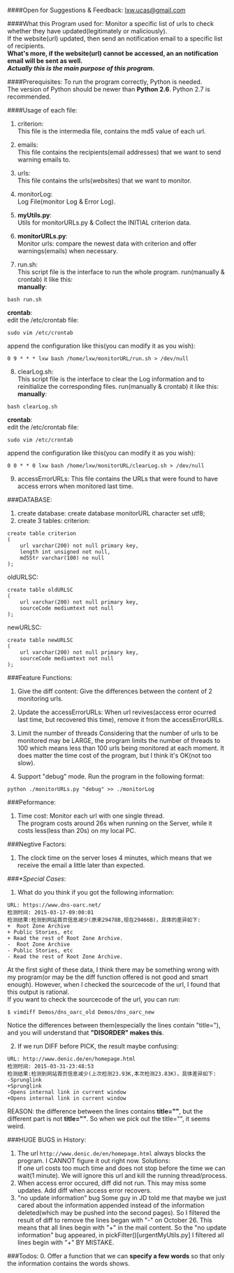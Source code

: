 ####Open for Suggestions & Feedback:
lxw.ucas@gmail.com

####What this Program used for:
Monitor a specific list of urls to check whether they have updated(legitimately or maliciously).</br>
If the website(url) updated, then send an notification email to a specific list of recipients.</br>
**What's more, if the website(url) cannot be accessed, an an notification email will be sent as well.** </br>
**_Actually this is the main purpose of this program._**</br>

####Prerequisites:
To run the program correctly, Python is needed.</br>
The version of Python should be newer than **Python 2.6**. Python 2.7 is recommended.

####Usage of each file:
1. criterion:</br>
This file is the intermedia file, contains the md5 value of each url.

2. emails:</br>
This file contains the recipients(email addresses) that we want to send warning emails to.

3. urls:</br>
This file contains the urls(websites) that we want to monitor.

4. monitorLog:</br>
Log File(monitor Log & Error Log).

5. **myUtils.py**:</br>
Utils for monitorURLs.py & Collect the INITIAL criterion data.

6. **monitorURLs.py**:</br>
Monitor urls: compare the newest data with criterion and offer warnings(emails) when necessary.

7. run.sh:</br>
This script file is the interface to run the whole program. run(manually & crontab) it like this:</br>
**manually**:</br>
 ```
 bash run.sh
 ```
**crontab**:</br>
edit the /etc/crontab file:</br>
 ```
 sudo vim /etc/crontab
 ```
append the configuration like this(you can modify it as you wish):</br>
 ```
 0 9 * * * lxw bash /home/lxw/monitorURL/run.sh > /dev/null
 ```

8. clearLog.sh:</br>
This script file is the interface to clear the Log information and to reinitialize the corresponding files. run(manually & crontab) it like this:</br>
**manually**:</br>
 ```
 bash clearLog.sh
 ```
**crontab**:</br>
edit the /etc/crontab file:</br>
 ```
 sudo vim /etc/crontab
 ```
append the configuration like this(you can modify it as you wish):</br>
 ```
 0 0 * * 0 lxw bash /home/lxw/monitorURL/clearLog.sh > /dev/null
 ```

9. accessErrorURLs:
This file contains the URLs that were found to have access errors when monitored last time.

###DATABASE:
1. create database:
create database monitorURL character set utf8;
2. create 3 tables:
criterion:</br>
```
create table criterion
(
    url varchar(200) not null primary key,
    length int unsigned not null,
    md5Str varchar(100) no null
);
```
oldURLSC:</br>
```
create table oldURLSC
(
    url varchar(200) not null primary key,
    sourceCode mediumtext not null
);
```
newURLSC:</br>
```
create table newURLSC
(
    url varchar(200) not null primary key,
    sourceCode mediumtext not null
);
```

###Feature Functions:
1. Give the diff content:
Give the differences between the content of 2 monitoring urls.

2. Update the accessErrorURLs:
When url revives(access error ocurred last time, but recovered this time), remove it from the accessErrorURLs.</br>

3. Limit the number of threads
Considering that the number of urls to be monitored may be LARGE, the program limits the number of threads to 100 which means less than 100 urls being monitored at each moment. It does matter the time cost of the program, but I think it's OK(not too slow).

4. Support "debug" mode. Run the program in the following format:
```
python ./monitorURLs.py "debug" >> ./monitorLog
```


###Peformance:
1. Time cost:
Monitor each url with one single thread. </br>
The program costs around 26s when running on the Server, while it costs less(less than 20s) on my local PC.</br>

###Negtive Factors:
1. The clock time on the server loses 4 minutes, which means that we receive the email a little later than expected.

###_*Special Cases_:
1. What do you think if you got the following information:
```
URL: https://www.dns-oarc.net/
检测时间: 2015-03-17-09:00:01
检测结果:检测到网站首页信息减少(原来29478B,现在29466B)，具体的差异如下:
+  Root Zone Archive
+ Public Stories, etc
+ Read the rest of Root Zone Archive.
-  Root Zone Archive
- Public Stories, etc
- Read the rest of Root Zone Archive.
```
At the first sight of these data, I think there may be something wrong with my program(or may be the diff function offered is not good and smart enough). However, when I checked the sourcecode of the url, I found that this output is rational.</br>
If you want to check the sourcecode of the url, you can run:
```
$ vimdiff Demos/dns_oarc_old Demos/dns_oarc_new
```
Notice the differences between them(especially the lines contain "title="), and you will understand that **"DISORDER" makes this**.</br>

2. If we run DIFF before PICK, the result maybe confusing:
```
URL: http://www.denic.de/en/homepage.html
检测时间: 2015-03-31-23:48:53
检测结果:检测到网站首页信息减少(上次检测23.93K,本次检测23.83K)，具体差异如下:
-Sprunglink
+Sprunglink
-Opens internal link in current window
+Opens internal link in current window
```
REASON: the difference between the lines contains **title=""**, but the different part is not **title=""**. So when we pick out the title="", it seems weird.


###HUGE BUGS in History:
1. The url `http://www.denic.de/en/homepage.html` always blocks the program.
I CANNOT figure it out right now.
Solutions:</br>
If one url costs too much time and does not stop before the time we can wait(1 minute). We will ignore this url and kill the running thread/process.
2. When access error occured, diff did not run. This may miss some updates.
Add diff when access error recovers.
3. "no update information" bug
Some guy in JD told me that maybe we just cared about the information appended instead of the information deleted(which may be pushed into the second pages).
So I filtered the result of diff to remove the lines began with "-" on October 26. This means that all lines begin with "+" in the mail content.
So the "no update information" bug appeared, in pickFilter()[urgentMyUtils.py] I filtered all lines begin with "+" BY MISTAKE.

###Todos:
0. Offer a function that we can **specify a few words** so that only the information contains the words shows.
